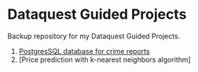# Dataquest Guided Projects
 Backup repository for my Dataquest Guided Projects.
 
 1. [PostgresSQL database for crime reports](https://nbviewer.jupyter.org/github/h7r/Dataquest-Guided-Projects/blob/b6b7258b23216b243e7f8c0a37fd052e026ea1fd/postgres_gp.ipynb)
 2. [Price prediction with k-nearest neighbors algorithm]
